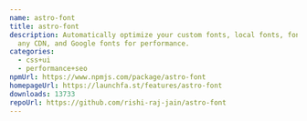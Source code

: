 ```yaml
---
name: astro-font
title: astro-font
description: Automatically optimize your custom fonts, local fonts, fonts over
  any CDN, and Google fonts for performance.
categories:
  - css+ui
  - performance+seo
npmUrl: https://www.npmjs.com/package/astro-font
homepageUrl: https://launchfa.st/features/astro-font
downloads: 13733
repoUrl: https://github.com/rishi-raj-jain/astro-font
---
```

